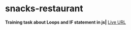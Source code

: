 # snacks-restaurant
**Training task about Loops and IF statement in js|**
[Live URL](https://ghofranhijazi.github.io/snacks-restaurant/)
